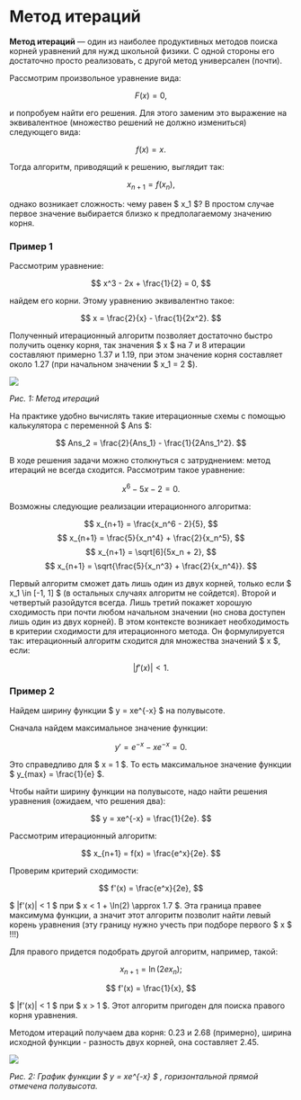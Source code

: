 # Метод итераций

**Метод итераций** — один из наиболее продуктивных методов поиска корней уравнений
для нужд школьной физики. С одной стороны его достаточно просто реализовать, с
другой метод универсален (почти).

Рассмотрим произвольное уравнение вида:

$$
F(x) = 0,
$$

и попробуем найти его решения. Для этого заменим это выражение на эквивалентное
(множество решений не должно измениться) следующего вида:

$$
f(x) = x.
$$

Тогда алгоритм, приводящий к решению, выглядит так:

$$
x_{n+1} = f(x_n),
$$

однако возникает сложность: чему равен $ x_1 $? В простом случае первое значение
выбирается близко к предполагаемому значению корня.

### Пример 1

Рассмотрим уравнение:

$$
x^3 - 2x + \frac{1}{2} = 0,
$$

найдем его корни. Этому уравнению эквивалентно такое:

$$
x = \frac{2}{x} - \frac{1}{2x^2}.
$$

Полученный итерационный алгоритм позволяет достаточно быстро получить оценку
корня, так значения $ x $ на 7 и 8 итерации составляют примерно 1.37 и 1.19, при этом
значение корня составляет около 1.27 (при начальном значении $ x_1 = 2 $).

![](metod_int.png)

*Рис. 1: Метод итераций*

На практике удобно вычислять такие итерационные схемы с помощью калькулятора
с переменной $ Ans $:

$$
Ans_2 = \frac{2}{Ans_1} - \frac{1}{2Ans_1^2}.
$$

В ходе решения задачи можно столкнуться с затруднением: метод итераций не всегда
сходится. Рассмотрим такое уравнение:

$$
x^6 - 5x - 2 = 0.
$$

Возможны следующие реализации итерационного алгоритма:

$$
x_{n+1} = \frac{x_n^6 - 2}{5},
$$
$$
x_{n+1} = \frac{5}{x_n^4} + \frac{2}{x_n^5},
$$
$$
x_{n+1} = \sqrt[6]{5x_n + 2},
$$
$$
x_{n+1} = \sqrt{\frac{5}{x_n^3} + \frac{2}{x_n^4}}.
$$

Первый алгоритм сможет дать лишь один из двух корней, только если $ x_1 \in [-1, 1] $ (в остальных случаях алгоритм не сойдется). Второй и четвертый разойдутся всегда. Лишь третий покажет хорошую сходимость при почти любом начальном значении (но снова доступен лишь один из двух корней). В этом контексте возникает необходимость в критерии сходимости для итерационного метода. Он формулируется так: итерационный алгоритм сходится для множества значений $ x $, если:

$$
|f'(x)| < 1.
$$

### Пример 2

Найдем ширину функции $ y = xe^{-x} $ на полувысоте.

Сначала найдем максимальное значение функции:

$$
y' = e^{-x} - xe^{-x} = 0.
$$

Это справедливо для $ x = 1 $. То есть максимальное значение функции $ y_{max} = \frac{1}{e} $.

Чтобы найти ширину функции на полувысоте, надо найти решения уравнения
(ожидаем, что решения два):

$$
y = xe^{-x} = \frac{1}{2e}.
$$

Рассмотрим итерационный алгоритм:

$$
x_{n+1} = f(x) = \frac{e^x}{2e}.
$$

Проверим критерий сходимости:

$$
f'(x) = \frac{e^x}{2e},
$$

$ |f'(x)| < 1 $ при $ x < 1 + \ln(2) \approx 1.7 $. Эта граница правее максимума функции, а значит этот алгоритм позволит найти левый корень уравнения (эту границу нужно учесть при
подборе первого $ x $ !!!)

Для правого придется подобрать другой алгоритм, например, такой:

$$
x_{n+1} = \ln(2ex_n);
$$

$$
f'(x) = \frac{1}{x},
$$

$ |f'(x)| < 1 $ при $ x > 1 $. Этот алгоритм пригоден для поиска правого корня уравнения.

Методом итераций получаем два корня: 0.23 и 2.68 (примерно), ширина исходной функции - разность двух корней, она составляет 2.45.

![](grafik_funkcii.png)

*Рис. 2: График функции $ y = xe^{-x} $ , горизонтальной прямой отмечена полувысота.*

